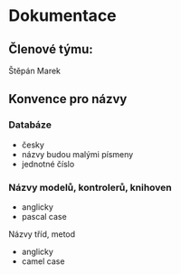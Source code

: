 # Dokumentace
## Členové týmu:
Štěpán Marek
## Konvence pro názvy
### Databáze
+ česky
+ názvy budou malými písmeny
+ jednotné číslo

### Názvy modelů, kontrolerů, knihoven
+ anglicky
+ pascal case

Názvy tříd, metod
+ anglicky
+ camel case
